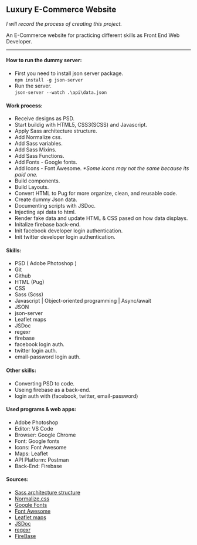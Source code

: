 ## Luxury E-Commerce Website

_I will record the process of creating this project._

An E-Commerce website for practicing different skills as Front End Web Developer.

---

#### How to run the dummy server:

- First you need to install json server package.<br/>
  `npm install -g json-server`
- Run the server.<br/>
  `json-server --watch .\api\data.json`

#### Work process:

- Receive designs as PSD.
- Start buildig with HTML5, CSS3(SCSS) and Javascript.
- Apply Sass architecture structure.
- Add Normalize css.
- Add Sass variables.
- Add Sass Mixins.
- Add Sass Functions.
- Add Fonts - Google fonts.
- Add Icons - Font Awesome. _\*Some icons may not the same because its paid one._
- Build components.
- Build Layouts.
- Convert HTML to Pug for more organize, clean, and reusable code.
- Create dummy Json data.
- Documenting scripts with JSDoc.
- Injecting api data to html.
- Render fake data and update HTML & CSS pased on how data displays.
- Initalize firebase back-end.
- Init facebook developer login authentication.
- Init twitter developer login authentication.

#### Skills:

- PSD ( Adobe Photoshop )
- Git
- Github
- HTML (Pug)
- CSS
- Sass (Scss)
- Javascript | Object-oriented programming | Async/await
- JSON
- json-server
- Leaflet maps
- JSDoc
- regexr
- firebase
- facebook login auth.
- twitter login auth.
- email-password login auth.

#### Other skills:

- Converting PSD to code.
- Useing firebase as a back-end.
- login auth with (facebook, twitter, email-password)

#### Used programs & web apps:

- Adobe Photoshop
- Editor: VS Code
- Browser: Google Chrome
- Font: Google fonts
- Icons: Font Awesome
- Maps: Leaflet
- API Platform: Postman
- Back-End: Firebase

#### Sources:

- [Sass architecture structure](https://gist.github.com/AdamMarsden/7b85e8d5bdb5bef969a0)
- [Normalize.css](https://necolas.github.io/normalize.css/)
- [Google Fonts](https://fontawesome.com/)
- [Font Awesome](https://fonts.google.com/)
- [Leaflet maps](https://leafletjs.com/)
- [JSDoc](https://jsdoc.app/index.html)
- [regexr](https://regexr.com/)
- [FireBase](https://console.firebase.google.com/)
